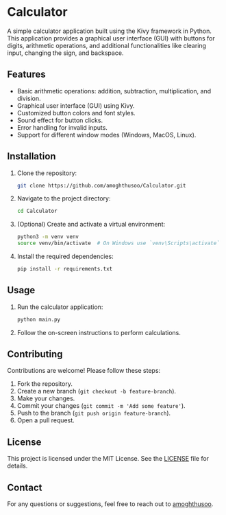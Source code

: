 # Calculator

A simple calculator application built using the Kivy framework in Python. This application provides a graphical user interface (GUI) with buttons for digits, arithmetic operations, and additional functionalities like clearing input, changing the sign, and backspace.

## Features

- Basic arithmetic operations: addition, subtraction, multiplication, and division.
- Graphical user interface (GUI) using Kivy.
- Customized button colors and font styles.
- Sound effect for button clicks.
- Error handling for invalid inputs.
- Support for different window modes (Windows, MacOS, Linux).

## Installation

1. Clone the repository:

    ```bash
    git clone https://github.com/amoghthusoo/Calculator.git
    ```

2. Navigate to the project directory:

    ```bash
    cd Calculator
    ```

3. (Optional) Create and activate a virtual environment:

    ```bash
    python3 -m venv venv
    source venv/bin/activate  # On Windows use `venv\Scripts\activate`
    ```

4. Install the required dependencies:

    ```bash
    pip install -r requirements.txt
    ```

## Usage

1. Run the calculator application:

    ```bash
    python main.py
    ```

2. Follow the on-screen instructions to perform calculations.

## Contributing

Contributions are welcome! Please follow these steps:

1. Fork the repository.
2. Create a new branch (`git checkout -b feature-branch`).
3. Make your changes.
4. Commit your changes (`git commit -m 'Add some feature'`).
5. Push to the branch (`git push origin feature-branch`).
6. Open a pull request.

## License

This project is licensed under the MIT License. See the [LICENSE](https://github.com/amoghthusoo/Calculator/blob/main/LICENSE.txt) file for details.

## Contact

For any questions or suggestions, feel free to reach out to [amoghthusoo](https://github.com/amoghthusoo).
